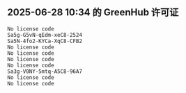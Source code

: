 ## 2025-06-28 10:34 的 GreenHub 许可证
```
No license code
Sa5g-G5vN-qEdm-xeC8-2524
Sa5N-4fo2-KYCa-XqC8-CFB2
No license code
No license code
No license code
No license code
Sa3g-V0NY-5mtq-A5C8-96A7
No license code
No license code
```

